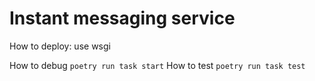 # Instant messaging service

How to deploy: use wsgi

How to debug
`
poetry run task start
`
How to test
`
poetry run task test
`